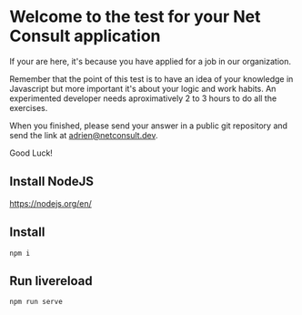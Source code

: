 # Welcome to the test for your Net Consult application

If your are here, it's because you have applied for a job in our organization.

Remember that the point of this test is to have an idea of your knowledge in Javascript but more important it's about your logic and work habits.
An experimented developer needs aproximatively 2 to 3 hours to do all the exercises.

When you finished, please send your answer in a public git repository and send the link at adrien@netconsult.dev.

Good Luck!

## Install NodeJS
https://nodejs.org/en/

## Install
`npm i`

## Run livereload
`npm run serve`
